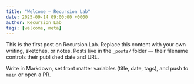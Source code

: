 ```yaml
---
title: "Welcome — Recursion Lab"
date: 2025-09-14 09:00:00 +0000
author: Recursion Lab
tags: [welcome, meta]
---
```


This is the first post on Recursion Lab. Replace this content with your own writing, sketches, or notes. Posts live in the `_posts/` folder — their filename controls their published date and URL.

Write in Markdown, set front matter variables (title, date, tags), and push to `main` or open a PR.
